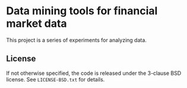 Data mining tools for financial market data
===========================================

This project is a series of experiments for analyzing data.


License
-------

If not otherwise specified, the code is released under the 3-clause BSD license.
See `LICENSE-BSD.txt` for details.
